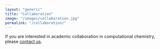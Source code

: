 ```yaml
---
layout: "generic"
title: "Collaboration"
image: "/images/collaboration.jpg"
permalink: "/collaboration/"
---
```




 
If you are interested in academic collaboration in computational chemistry, please [contact us](mailto://csm_rg@openu.ac.il).



